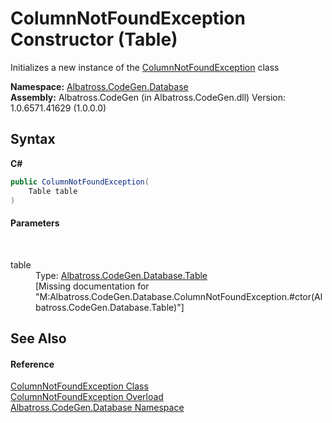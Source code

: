 # ColumnNotFoundException Constructor (Table)
 

Initializes a new instance of the <a href="E7D5382F">ColumnNotFoundException</a> class

**Namespace:**&nbsp;<a href="E11F5D98">Albatross.CodeGen.Database</a><br />**Assembly:**&nbsp;Albatross.CodeGen (in Albatross.CodeGen.dll) Version: 1.0.6571.41629 (1.0.0.0)

## Syntax

**C#**<br />
``` C#
public ColumnNotFoundException(
	Table table
)
```


#### Parameters
&nbsp;<dl><dt>table</dt><dd>Type: <a href="F8EC018E">Albatross.CodeGen.Database.Table</a><br />\[Missing <param name="table"/> documentation for "M:Albatross.CodeGen.Database.ColumnNotFoundException.#ctor(Albatross.CodeGen.Database.Table)"\]</dd></dl>

## See Also


#### Reference
<a href="E7D5382F">ColumnNotFoundException Class</a><br /><a href="FBFC8CA7">ColumnNotFoundException Overload</a><br /><a href="E11F5D98">Albatross.CodeGen.Database Namespace</a><br />